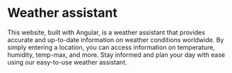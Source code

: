 # Weather assistant

This website, built with Angular, is a weather assistant that provides accurate and up-to-date information on weather conditions worldwide. By simply entering a location, you can access information on temperature, humidity, temp-max, and more. Stay informed and plan your day with ease using our easy-to-use weather assistant. 

